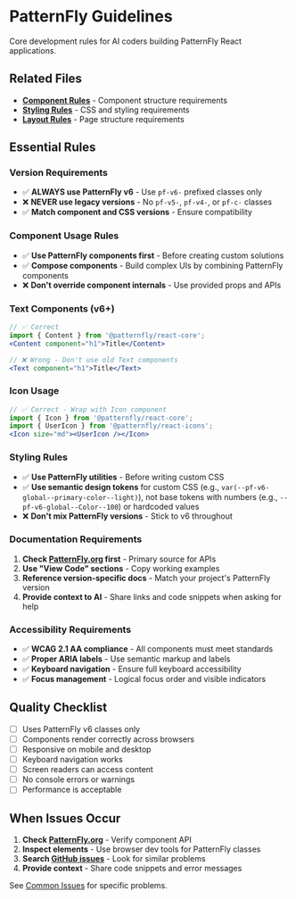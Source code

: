 # PatternFly Guidelines

Core development rules for AI coders building PatternFly React applications.

## Related Files
- [**Component Rules**](./component-architecture.md) - Component structure requirements
- [**Styling Rules**](./styling-standards.md) - CSS and styling requirements
- [**Layout Rules**](../components/layout/README.md) - Page structure requirements

## Essential Rules

### Version Requirements
- ✅ **ALWAYS use PatternFly v6** - Use `pf-v6-` prefixed classes only
- ❌ **NEVER use legacy versions** - No `pf-v5-`, `pf-v4-`, or `pf-c-` classes
- ✅ **Match component and CSS versions** - Ensure compatibility

### Component Usage Rules
- ✅ **Use PatternFly components first** - Before creating custom solutions
- ✅ **Compose components** - Build complex UIs by combining PatternFly components
- ❌ **Don't override component internals** - Use provided props and APIs

### Text Components (v6+)
```jsx
// ✅ Correct
import { Content } from '@patternfly/react-core';
<Content component="h1">Title</Content>

// ❌ Wrong - Don't use old Text components
<Text component="h1">Title</Text>
```

### Icon Usage
```jsx
// ✅ Correct - Wrap with Icon component
import { Icon } from '@patternfly/react-core';
import { UserIcon } from '@patternfly/react-icons';
<Icon size="md"><UserIcon /></Icon>
```

### Styling Rules
- ✅ **Use PatternFly utilities** - Before writing custom CSS
- ✅ **Use semantic design tokens** for custom CSS (e.g., `var(--pf-v6-global--primary-color--light)`), not base tokens with numbers (e.g., `--pf-v6-global--Color--100`) or hardcoded values
- ❌ **Don't mix PatternFly versions** - Stick to v6 throughout

### Documentation Requirements
1. **Check [PatternFly.org](https://www.patternfly.org/) first** - Primary source for APIs
2. **Use "View Code" sections** - Copy working examples
3. **Reference version-specific docs** - Match your project's PatternFly version
4. **Provide context to AI** - Share links and code snippets when asking for help

### Accessibility Requirements
- ✅ **WCAG 2.1 AA compliance** - All components must meet standards
- ✅ **Proper ARIA labels** - Use semantic markup and labels
- ✅ **Keyboard navigation** - Ensure full keyboard accessibility
- ✅ **Focus management** - Logical focus order and visible indicators

## Quality Checklist
- [ ] Uses PatternFly v6 classes only
- [ ] Components render correctly across browsers
- [ ] Responsive on mobile and desktop
- [ ] Keyboard navigation works
- [ ] Screen readers can access content
- [ ] No console errors or warnings
- [ ] Performance is acceptable

## When Issues Occur
1. **Check [PatternFly.org](https://www.patternfly.org/)** - Verify component API
2. **Inspect elements** - Use browser dev tools for PatternFly classes
3. **Search [GitHub issues](https://github.com/patternfly/patternfly-react/issues)** - Look for similar problems
4. **Provide context** - Share code snippets and error messages

See [Common Issues](../troubleshooting/common-issues.md) for specific problems.